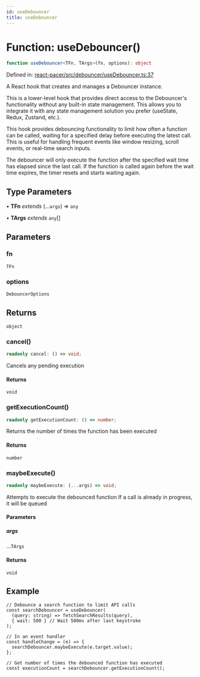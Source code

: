 ```yaml
---
id: useDebouncer
title: useDebouncer
---
```


<!-- DO NOT EDIT: this page is autogenerated from the type comments -->

# Function: useDebouncer()

```ts
function useDebouncer<TFn, TArgs>(fn, options): object
```

Defined in: [react-pacer/src/debouncer/useDebouncer.ts:37](https://github.com/TanStack/bouncer/blob/main/packages/react-pacer/src/debouncer/useDebouncer.ts#L37)

A React hook that creates and manages a Debouncer instance.

This is a lower-level hook that provides direct access to the Debouncer's functionality without
any built-in state management. This allows you to integrate it with any state management solution
you prefer (useState, Redux, Zustand, etc.).

This hook provides debouncing functionality to limit how often a function can be called,
waiting for a specified delay before executing the latest call. This is useful for handling
frequent events like window resizing, scroll events, or real-time search inputs.

The debouncer will only execute the function after the specified wait time has elapsed
since the last call. If the function is called again before the wait time expires, the
timer resets and starts waiting again.

## Type Parameters

• **TFn** *extends* (...`args`) => `any`

• **TArgs** *extends* `any`[]

## Parameters

### fn

`TFn`

### options

`DebouncerOptions`

## Returns

`object`

### cancel()

```ts
readonly cancel: () => void;
```

Cancels any pending execution

#### Returns

`void`

### getExecutionCount()

```ts
readonly getExecutionCount: () => number;
```

Returns the number of times the function has been executed

#### Returns

`number`

### maybeExecute()

```ts
readonly maybeExecute: (...args) => void;
```

Attempts to execute the debounced function
If a call is already in progress, it will be queued

#### Parameters

##### args

...`TArgs`

#### Returns

`void`

## Example

```tsx
// Debounce a search function to limit API calls
const searchDebouncer = useDebouncer(
  (query: string) => fetchSearchResults(query),
  { wait: 500 } // Wait 500ms after last keystroke
);

// In an event handler
const handleChange = (e) => {
  searchDebouncer.maybeExecute(e.target.value);
};

// Get number of times the debounced function has executed
const executionCount = searchDebouncer.getExecutionCount();
```
